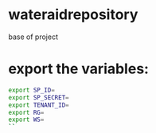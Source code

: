 # wateraidrepository
base of project

# export the variables:


```bash
export SP_ID=
export SP_SECRET=
export TENANT_ID=
export RG=
export WS=
``